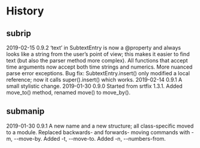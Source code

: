 # History

## subrip

  2019-02-15  0.9.2  ‘text’ in SubtextEntry is now a @property and always
                     looks like a string from the user’s point of view; this
                     makes it easier to find text (but also the parser method
                     more complex). All functions that accept time arguments
                     now accept both time strings and numerics. More nuanced
                     parse error exceptions. Bug fix: SubtextEntry.insert()
                     only modified a local reference; now it calls
                     super().insert() which works.
  2019-02-14  0.9.1  A small stylistic change.
  2019-01-30  0.9.0  Started from srtfix 1.3.1. Added move_to() method,
                     renamed move() to move_by().

## submanip

  2019-01-30  0.9.1  A new name and a new structure; all class-specific
                     moved to a module. Replaced backwards- and forwards-
                     moving commands with -m, --move-by. Added -t, --move-to.
                     Added -n, --numbers-from.
